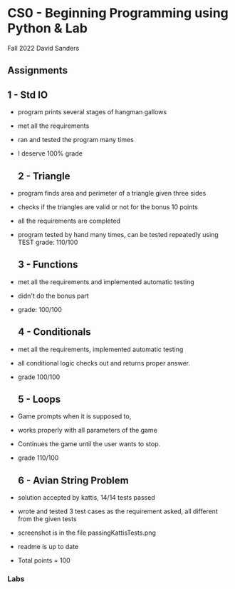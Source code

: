# CS0 - Beginning Programming using Python & Lab
  Fall 2022
  David Sanders
## Assignments
  ## 1  -  Std IO
- program prints several stages of hangman gallows
- met all the requirements
- ran and tested the program many times
- I deserve 100% grade
  ## 2 - Triangle
- program finds area and perimeter of a triangle given three sides
- checks if the triangles are valid or not for the bonus 10 points
- all the requirements are completed
- program tested by hand many times, can be tested repeatedly using TEST
grade: 110/100

  ## 3 - Functions
- met all the requirements and implemented automatic testing
- didn't do the bonus part
- grade: 100/100

  ## 4 - Conditionals
- met all the requirements, implemented automatic testing
- all conditional logic checks out and returns proper answer.
- grade 100/100

  ## 5 - Loops
- Game prompts when it is supposed to,
- works properly with all parameters of the game
- Continues the game until the user wants to stop.
- grade 110/100 
  ## 6 - Avian String Problem
- solution accepted by kattis, 14/14 tests passed
- wrote and tested 3 test cases as the requirement asked, all different from the given tests
- screenshot is in the file passingKattisTests.png
- readme is up to date
- Total points = 100


### Labs
